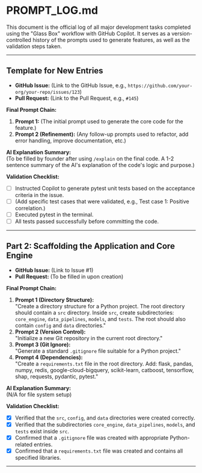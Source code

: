 # PROMPT_LOG.md

This document is the official log of all major development tasks completed using the "Glass Box" workflow with GitHub Copilot. It serves as a version-controlled history of the prompts used to generate features, as well as the validation steps taken.

---

## Template for New Entries

- **GitHub Issue:** (Link to the GitHub Issue, e.g., `https://github.com/your-org/your-repo/issues/123`)
- **Pull Request:** (Link to the Pull Request, e.g., `#145`)

**Final Prompt Chain:**
1. **Prompt 1:** (The initial prompt used to generate the core code for the feature.)
2. **Prompt 2 (Refinement):** (Any follow-up prompts used to refactor, add error handling, improve documentation, etc.)

**AI Explanation Summary:**  
(To be filled by founder after using `/explain` on the final code. A 1-2 sentence summary of the AI's explanation of the code's logic and purpose.)

**Validation Checklist:**
- [ ] Instructed Copilot to generate pytest unit tests based on the acceptance criteria in the issue.
- [ ] (Add specific test cases that were validated, e.g., Test case 1: Positive correlation.)
- [ ] Executed pytest in the terminal.
- [ ] All tests passed successfully before committing the code.

---

## Part 2: Scaffolding the Application and Core Engine

- **GitHub Issue:** (Link to Issue #1)
- **Pull Request:** (To be filled in upon creation)

**Final Prompt Chain:**
1. **Prompt 1 (Directory Structure):**  
   "Create a directory structure for a Python project. The root directory should contain a `src` directory. Inside `src`, create subdirectories: `core_engine`, `data_pipelines`, `models`, and `tests`. The root should also contain `config` and `data` directories."
2. **Prompt 2 (Version Control):**  
   "Initialize a new Git repository in the current root directory."
3. **Prompt 3 (Git Ignore):**  
   "Generate a standard `.gitignore` file suitable for a Python project."
4. **Prompt 4 (Dependencies):**  
   "Create a `requirements.txt` file in the root directory. Add: flask, pandas, numpy, redis, google-cloud-bigquery, scikit-learn, catboost, tensorflow, shap, requests, pydantic, pytest."

**AI Explanation Summary:**  
(N/A for file system setup)

**Validation Checklist:**
- [x] Verified that the `src`, `config`, and `data` directories were created correctly.
- [x] Verified that the subdirectories `core_engine`, `data_pipelines`, `models`, and `tests` exist inside `src`.
- [x] Confirmed that a `.gitignore` file was created with appropriate Python-related entries.
- [x] Confirmed that a `requirements.txt` file was created and contains all specified libraries.

---
